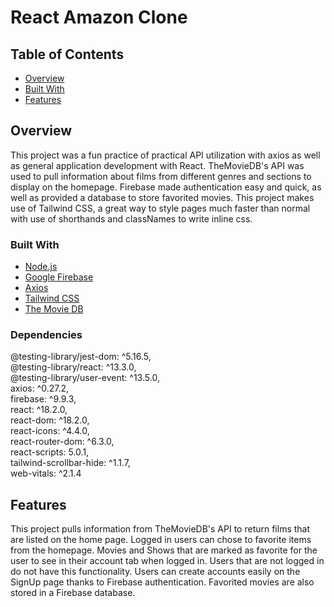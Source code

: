 # React Amazon Clone

## Table of Contents

- [Overview](#overview)
- [Built With](#built-with)
- [Features](#features)

## Overview

This project was a fun practice of practical API utilization with axios as well as general application development with React. TheMovieDB's API was used to pull information about films from different genres and sections to display on the homepage. Firebase made authentication easy and quick, as well as provided a database to store favorited movies. This project makes use of Tailwind CSS, a great way to style pages much faster than normal with use of shorthands and classNames to write inline css.

### Built With

- [Node.js](https://nodejs.org/en/)
- [Google Firebase](https://firebase.google.com/)
- [Axios](https://axios-http.com/docs/intro)
- [Tailwind CSS](https://tailwindcss.com/)
- [The Movie DB](https://www.themoviedb.org/)

### Dependencies

@testing-library/jest-dom: ^5.16.5,\
@testing-library/react: ^13.3.0,\
@testing-library/user-event: ^13.5.0,\
axios: ^0.27.2,\
firebase: ^9.9.3,\
react: ^18.2.0,\
react-dom: ^18.2.0,\
react-icons: ^4.4.0,\
react-router-dom: ^6.3.0,\
react-scripts: 5.0.1,\
tailwind-scrollbar-hide: ^1.1.7,\
web-vitals: ^2.1.4

## Features

This project pulls information from TheMovieDB's API to return films that are listed on the home page. Logged in users can chose to favorite items from the homepage. Movies and Shows that are marked as favorite for the user to see in their account tab when logged in. Users that are not logged in do not have this functionality. Users can create accounts easily on the SignUp page thanks to Firebase authentication. Favorited movies are also stored in a Firebase database.
